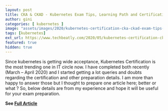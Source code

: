 ```yaml
---
layout: post
title: CKA & CKAD - Kubernetes Exam Tips, Learning Path and Certification
author: gini
categories: [ kubernetes ]
image: "assets/images/2020/kubernetes-certification-cka-ckad-exam-tips-learning-path-n.png"
tags: [kubernetes]
ext_url: https://www.techbeatly.com/2020/05/kubernetes-certification-cka-ckad-exam-tips-learning-path.html
featured: true
hidden: true
---
```


Since kubernetes is getting wide acceptance, Kubernetes Certification is the most trending one in IT circle now. I have completed both recently (March – April 2020) and I started getting a lot queries and doubts regarding the certification and other preparation details. I am more than happy to answer those but I thought to prepare one article here; better or what ? So, below details are from my experience and hope it will be useful for your exam preparation.

**See [Full Article](https://www.techbeatly.com/2020/05/kubernetes-certification-cka-ckad-exam-tips-learning-path.html)**
